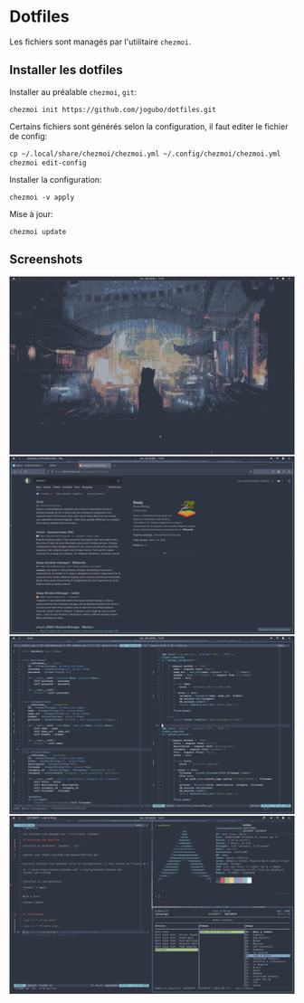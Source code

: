 # Dotfiles

Les fichiers sont managés par l'utilitaire `chezmoi`.

## Installer les dotfiles

Installer au préalable `chezmoi`, `git`:

```
chezmoi init https://github.com/jogubo/dotfiles.git
```

Certains fichiers sont générés selon la configuration, il faut editer le fichier de config:
```
cp ~/.local/share/chezmoi/chezmoi.yml ~/.config/chezmoi/chezmoi.yml
chezmoi edit-config
```

Installer la configuration:
```
chezmoi -v apply
```

Mise à jour:
```
chezmoi update
```


## Screenshots

<img src="./screenshots/clean.png">

<img src="./screenshots/firefox.png">

<img src="./screenshots/neovim.png">

<img src="./screenshots/split.png">
